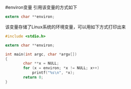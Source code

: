 #environ变量
引用该变量的方式如下
```c
extern char **environ;
```
该变量存储了Linux系统的环境变量，可以用如下方式打印出来
```c
#include <stdio.h>

extern char **environ;

int main(int argc, char *argv[])
{
		char **x = NULL;
		for (x = environ; *x != NULL; x++)
			printf("%s\n", *x);
		return 0;
}
```
